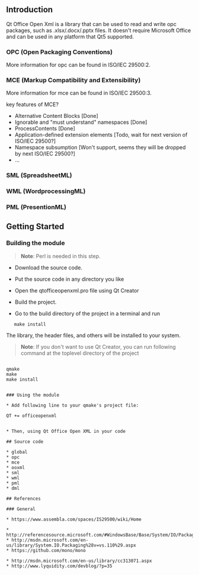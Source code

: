 ## Introduction

Qt Office Open Xml is a library that can be used to read and write opc packages,
such as .xlsx/.docx/.pptx files. It doesn't require
Microsoft Office and can be used in any platform that Qt5 supported.

### OPC (Open Packaging Conventions)

More information for opc can be found in ISO/IEC 29500:2.

### MCE (Markup Compatibility and Extensibility)

More information for mce can be found in ISO/IEC 29500:3.

key features of MCE?

* Alternative Content Blocks [Done]
* Ignorable and "must understand" namespaces [Done]
* ProcessContents [Done]
* Application-defined extension elements [Todo, wait for next version of ISO/IEC 29500?]
* Namespace subsumption [Won't support, seems they will be dropped by next ISO/IEC 29500?]
* ...

### SML (SpreadsheetML)

### WML (WordprocessingML)

### PML (PresentionML)

## Getting Started

### Building the module

> **Note**: Perl is needed in this step.

* Download the source code.

* Put the source code in any directory you like

* Open the qtofficeopenxml.pro file using Qt Creator

 * Build the project.

* Go to the build directory of the project in a terminal and run

```
   make install
```

The library, the header files, and others will be installed to your system.

> **Note**: If you don't want to use Qt Creator, you can run following command
 at the toplevel directory of the project

> ```
    qmake
    make
    make install
```

### Using the module

* Add following line to your qmake's project file:

```
    QT += officeopenxml
```

* Then, using Qt Office Open XML in your code

## Source code

* global
* opc
* mce
* ooxml
* sml
* wml
* pml
* dml

## References

### General

* https://www.assembla.com/spaces/IS29500/wiki/Home

* http://referencesource.microsoft.com/#WindowsBase/Base/System/IO/Packaging/Package.cs
* http://msdn.microsoft.com/en-us/library/System.IO.Packaging%28v=vs.110%29.aspx
* https://github.com/mono/mono

* http://msdn.microsoft.com/en-us/library/cc313071.aspx
* http://www.lyquidity.com/devblog/?p=35
